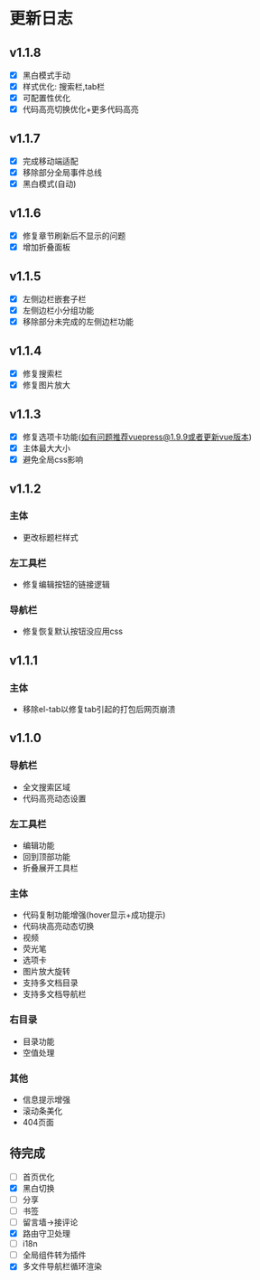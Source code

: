 # 更新日志
## v1.1.8
- [x] 黑白模式手动
- [x] 样式优化: 搜索栏,tab栏
- [x] 可配置性优化
- [x] 代码高亮切换优化+更多代码高亮
## v1.1.7
- [x] 完成移动端适配
- [x] 移除部分全局事件总线
- [x] 黑白模式(自动)
## v1.1.6
- [x] 修复章节刷新后不显示的问题
- [x] 增加折叠面板 
## v1.1.5
- [x] 左侧边栏嵌套子栏
- [x] 左侧边栏小分组功能
- [x] 移除部分未完成的左侧边栏功能
## v1.1.4
- [x] 修复搜索栏
- [x] 修复图片放大

## v1.1.3
- [x] 修复选项卡功能(如有问题推荐vuepress@1.9.9或者更新vue版本)
- [x] 主体最大大小
- [x] 避免全局css影响
## v1.1.2
### 主体
- 更改标题栏样式
### 左工具栏
- 修复编辑按钮的链接逻辑
### 导航栏
- 修复恢复默认按钮没应用css
## v1.1.1
### 主体
- 移除el-tab以修复tab引起的打包后网页崩溃
## v1.1.0
### 导航栏
- 全文搜索区域
- 代码高亮动态设置
### 左工具栏
- 编辑功能
- 回到顶部功能
- 折叠展开工具栏
### 主体
- 代码复制功能增强(hover显示+成功提示)
- 代码块高亮动态切换
- 视频
- 荧光笔
- 选项卡
- 图片放大旋转
- 支持多文档目录
- 支持多文档导航栏
### 右目录
- 目录功能
- 空值处理
### 其他
- 信息提示增强
- 滚动条美化
- 404页面
## 待完成
- [ ] 首页优化
- [x] 黑白切换
- [ ] 分享
- [ ] 书签
- [ ] 留言墙->接评论
- [x] 路由守卫处理
- [ ] i18n
- [ ] 全局组件转为插件
- [x] 多文件导航栏循环渲染